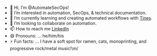 - 👋 Hi, I’m @AutomateSecOps!
- 👀 I’m interested in automation, SecOps, & technical documentation.
- 🌱 I’m currently learning and creating automated workflows with [Tines](https://www.tines.com/).
- 💞️ I’m looking to collaborate on automation.
- 📫 How to reach me [LinkedIn](https://www.linkedin.com/in/tompowercissp/)
- 😄 Pronouns: ... he/him/his
- ⚡ Fun facts: ... I have a soft spot for ramen, cats, monoprinting, and progressive rock/metal music!\m/

<!---
AutomateSecOps/AutomateSecOps is a ✨ special ✨ repository because its `README.md` (this file) appears on your GitHub profile.
You can click the Preview link to take a look at your changes.
--->
